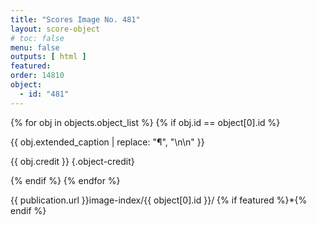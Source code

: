 ```yaml
---
title: "Scores Image No. 481"
layout: score-object
# toc: false
menu: false
outputs: [ html ]
featured: 
order: 14810
object:
  - id: "481"
---
```


{% for obj in objects.object_list %}
{% if obj.id == object[0].id %}

{{ obj.extended_caption | replace: "¶", "\n\n" }}

{{ obj.credit }} {.object-credit}

{% endif %}
{% endfor %}

<div class="object-credit object-url is-print-only">

{{ publication.url }}image-index/{{ object[0].id }}/ {% if featured %}*{% endif %}

</div>
